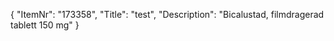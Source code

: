 {
  "ItemNr": "173358",
  "Title": "test",
  "Description": "Bicalustad, filmdragerad tablett 150 mg"
}